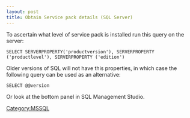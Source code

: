 ```yaml
---
layout: post 
title: Obtain Service pack details (SQL Server)
---
```


To ascertain what level of service pack is installed run this query on
the server:

    SELECT SERVERPROPERTY('productversion'), SERVERPROPERTY ('productlevel'), SERVERPROPERTY ('edition')

Older versions of SQL will not have this properties, in which case the
following query can be used as an alternative:

    SELECT @@version

Or look at the bottom panel in SQL Management Studio.

[Category:MSSQL](Category:MSSQL "wikilink")
